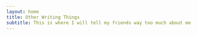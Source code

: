 ```yaml
---
layout: home
title: Other Writing Things
subtitle: This is where I will tell my friends way too much about me
---
```

